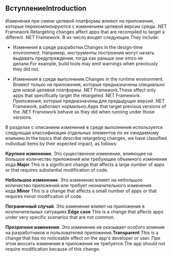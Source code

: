 ## <a name="introduction"></a><span data-ttu-id="c3832-101">Вступление</span><span class="sxs-lookup"><span data-stu-id="c3832-101">Introduction</span></span>
<span data-ttu-id="c3832-102">Изменения при смене целевой платформы влияют на приложения, которые перекомпилируются с изменением целевой версии среды .NET Framework.</span><span class="sxs-lookup"><span data-stu-id="c3832-102">Retargeting changes affect apps that are recompiled to target a different .NET Framework.</span></span> <span data-ttu-id="c3832-103">В их число входят следующее.</span><span class="sxs-lookup"><span data-stu-id="c3832-103">They include:</span></span>

* <span data-ttu-id="c3832-104">Изменения в среде разработки.</span><span class="sxs-lookup"><span data-stu-id="c3832-104">Changes in the design-time environment.</span></span> <span data-ttu-id="c3832-105">Например, инструменты построения могут начать выдавать предупреждения, тогда как раньше они этого не делали.</span><span class="sxs-lookup"><span data-stu-id="c3832-105">For example, build tools may emit warnings when previously they did not.</span></span>

* <span data-ttu-id="c3832-106">Изменения в среде выполнения.</span><span class="sxs-lookup"><span data-stu-id="c3832-106">Changes in the runtime environment.</span></span> <span data-ttu-id="c3832-107">Влияют только на приложения, которые предназначены специально для новой целевой платформы .NET Framework.</span><span class="sxs-lookup"><span data-stu-id="c3832-107">These affect only apps that specifically target the retargeted .NET Framework.</span></span> <span data-ttu-id="c3832-108">Приложения, которые предназначены для предыдущих версий .NET Framework, работают нормально.</span><span class="sxs-lookup"><span data-stu-id="c3832-108">Apps that target previous versions of the .NET Framework behave as they did when running under those versions.</span></span>

<span data-ttu-id="c3832-109">В разделах с описанием изменений в среде выполнения используется следующая классификация отдельных элементов по их ожидаемому влиянию.</span><span class="sxs-lookup"><span data-stu-id="c3832-109">In the topics that describe retargeting changes, we have classified individual items by their expected impact, as follows:</span></span>

<span data-ttu-id="c3832-110">**Крупное изменение**. Это существенное изменение, влияющее на большое количество приложений или требующее объемного изменения кода.</span><span class="sxs-lookup"><span data-stu-id="c3832-110">**Major** This is a significant change that affects a large number of apps or that requires substantial modification of code.</span></span>

<span data-ttu-id="c3832-111">**Небольшое изменение**. Это изменение влияет на небольшое количество приложений или требует незначительного изменения кода.</span><span class="sxs-lookup"><span data-stu-id="c3832-111">**Minor** This is a change that affects a small number of apps or that requires minor modification of code.</span></span>

<span data-ttu-id="c3832-112">**Пограничный случай**. Это изменение влияет на приложения в исключительных ситуациях.</span><span class="sxs-lookup"><span data-stu-id="c3832-112">**Edge case** This is a change that affects apps under very specific scenarios that are not common.</span></span>

<span data-ttu-id="c3832-113">**Прозрачное изменение**. Это изменение не оказывает особого влияния на разработчиков и пользователей приложения.</span><span class="sxs-lookup"><span data-stu-id="c3832-113">**Transparent** This is a change that has no noticeable effect on the app's developer or user.</span></span> <span data-ttu-id="c3832-114">При этом вносить изменения в приложения не требуется.</span><span class="sxs-lookup"><span data-stu-id="c3832-114">The app should not require modification because of this change.</span></span>
